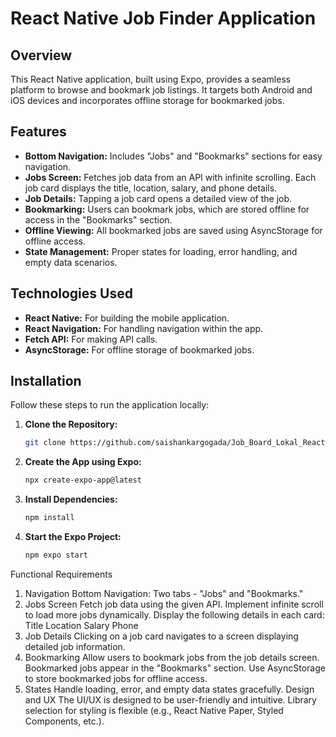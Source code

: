 # React Native Job Finder Application

## Overview
This React Native application, built using Expo, provides a seamless platform to browse and bookmark job listings. It targets both Android and iOS devices and incorporates offline storage for bookmarked jobs.

## Features
- **Bottom Navigation:** Includes "Jobs" and "Bookmarks" sections for easy navigation.
- **Jobs Screen:** Fetches job data from an API with infinite scrolling. Each job card displays the title, location, salary, and phone details.
- **Job Details:** Tapping a job card opens a detailed view of the job.
- **Bookmarking:** Users can bookmark jobs, which are stored offline for access in the "Bookmarks" section.
- **Offline Viewing:** All bookmarked jobs are saved using AsyncStorage for offline access.
- **State Management:** Proper states for loading, error handling, and empty data scenarios.

## Technologies Used
- **React Native:** For building the mobile application.
- **React Navigation:** For handling navigation within the app.
- **Fetch API:** For making API calls.
- **AsyncStorage:** For offline storage of bookmarked jobs.

## Installation
Follow these steps to run the application locally:

1. **Clone the Repository:**
   ```bash
   git clone https://github.com/saishankargogada/Job_Board_Lokal_React_Native_Assignment.git

2.  **Create the App using Expo:**
    ```bash
    npx create-expo-app@latest

3.  **Install Dependencies:**
    ```bash
    npm install

4.  **Start the Expo Project:**
    ```bash
    npm expo start

Functional Requirements
1. Navigation
Bottom Navigation: Two tabs - "Jobs" and "Bookmarks."
2. Jobs Screen
Fetch job data using the given API.
Implement infinite scroll to load more jobs dynamically.
Display the following details in each card:
Title
Location
Salary
Phone
3. Job Details
Clicking on a job card navigates to a screen displaying detailed job information.
4. Bookmarking
Allow users to bookmark jobs from the job details screen.
Bookmarked jobs appear in the "Bookmarks" section.
Use AsyncStorage to store bookmarked jobs for offline access.
5. States
Handle loading, error, and empty data states gracefully.
Design and UX
The UI/UX is designed to be user-friendly and intuitive.
Library selection for styling is flexible (e.g., React Native Paper, Styled Components, etc.).
